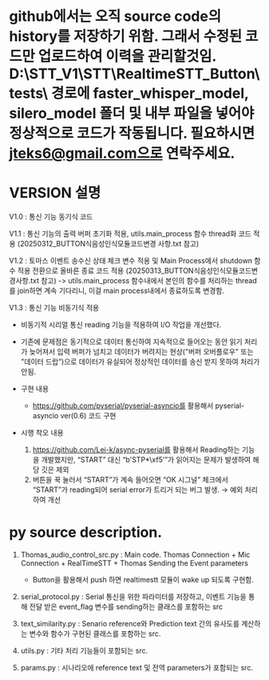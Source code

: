 # github에서는 오직 source code의 history를 저장하기 위함. 그래서 수정된 코드만 업로드하여 이력을 관리할것임. D:\STT_V1\STT\RealtimeSTT_Button\tests\ 경로에 faster_whisper_model, silero_model 폴더 및 내부 파일을 넣어야 정상적으로 코드가 작동됩니다. 필요하시면 jteks6@gmail.com으로 연락주세요.

# VERSION 설명
V1.0 : 통신 기능 동기식 코드

V1.1 : 통신 기능의 출력 버퍼 초기화 적용, utils.main_process 함수 thread화 코드 적용 (20250312_BUTTON식음성인식모듈코드변경 사항.txt 참고)

V1.2 : 토마스 이벤트 송수신 상태 체크 변수 적용 및 Main Process에서 shutdown 함수 적용 전환으로 올바른 종료 코드 적용 (20250313_BUTTON식음성인식모듈코드변경사항.txt 참고)
   -> utils.main_process 함수내에서 본인의 함수를 처리하는 thread를 join하면 계속 기다리니, 이걸 main process내에서 종료하도록 변경함. 
   
V1.3 : 통신 기능 비동기식 적용

- 비동기적 시리얼 통신 reading 기능을 적용하여 I/O 작업을 개선했다.

- 기존에 문제점은 동기적으로 데이터 통신하여 지속적으로 들어오는 동안 읽기 처리가 늦어져서 입력 버퍼가 넘치고 데이터가 버려지는 현상("버퍼 오버플로우" 또는 "데이터 드랍”)으로 데이터가 유실되어 정상적인 데이터를 송신 받지 못하여 처리가 안됨.

- 구현 내용
    - https://github.com/pyserial/pyserial-asyncio를 활용해서 pyserial-asyncio ver(0.6) 코드 구현
- 시행 착오 내용
    1. https://github.com/Lei-k/async-pyserial를 활용해서 Reading하는 기능을 개발했지만, “START” 대신 “b'STP*\xf5’”가 읽어지는 문제가 발생하여 해당 깃은 제외
    2. 버튼을 꾹 눌러서 “START”가 계속 들어오면 “OK 시그널” 체크에서 “START”가 reading되어 serial error가 트리거 되는 버그 발생. → 예외 처리 하여 개선

# py source description.

1. Thomas_audio_control_src.py : Main code. Thomas Connection + Mic Connection + RealTimeSTT + Thomas Sending the Event parameters
   - Button을 활용해서 push 하면 realtimestt 모듈이 wake up 되도록 구현함.

2. serial_protocol.py : Serial 통신을 위한 파라미터를 저장하고, 이벤트 기능을 통해 전달 받은 event_flag 변수를 sending하는 클래스를 포함하는 src

3. text_similarity.py : Senario reference와 Prediction text 간의 유사도를 계산하는 변수와 함수가 구현된 클래스를 포함하는 src.

4. utils.py : 기타 처리 기능들이 포함되는 src.

5. params.py : 시나리오에 reference text 및 전역 parameters가 포함되는 src.